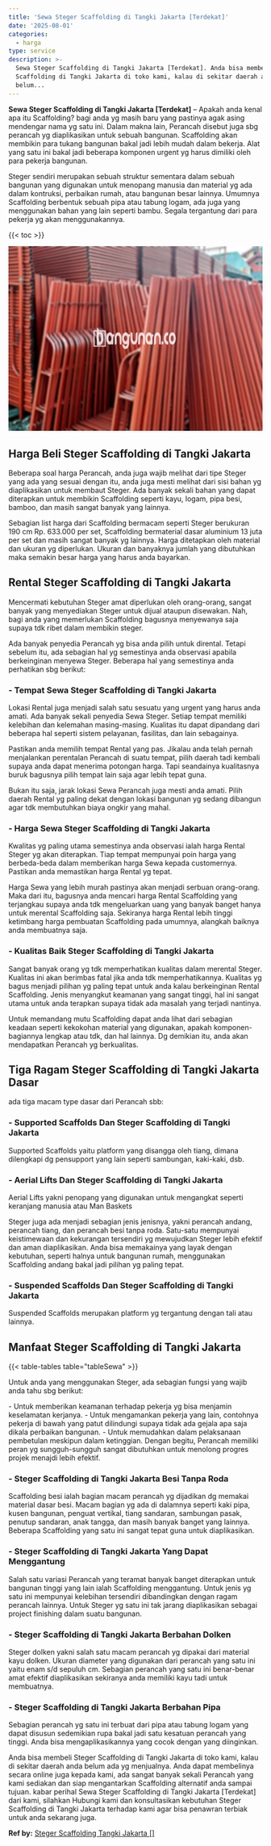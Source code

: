 ```yaml
---
title: 'Sewa Steger Scaffolding di Tangki Jakarta [Terdekat]'
date: '2025-08-01'
categories:
  - harga
type: service
description: >-
  Sewa Steger Scaffolding di Tangki Jakarta [Terdekat]. Anda bisa membeli Steger
  Scaffolding di Tangki Jakarta di toko kami, kalau di sekitar daerah anda
  belum...
---
```


**Sewa Steger Scaffolding di Tangki Jakarta \[Terdekat\]** – Apakah anda kenal apa itu Scaffolding? bagi anda yg masih baru yang pastinya agak asing mendengar nama yg satu ini. Dalam makna lain, Perancah disebut juga sbg perancah yg diaplikasikan untuk sebuah bangunan. Scaffolding akan membikin para tukang bangunan bakal jadi lebih mudah dalam bekerja. Alat yang satu ini bakal jadi beberapa komponen urgent yg harus dimiliki oleh para pekerja bangunan.

Steger sendiri merupakan sebuah struktur sementara dalam sebuah bangunan yang digunakan untuk menopang manusia dan material yg ada dalam kontruksi, perbaikan rumah, atau bangunan besar lainnya. Umumnya Scaffolding berbentuk sebuah pipa atau tabung logam, ada juga yang menggunakan bahan yang lain seperti bambu. Segala tergantung dari para pekerja yg akan menggunakannya.

{{< toc >}}

![Sewa Steger Scaffolding di Tangki Jakarta [Terdekat]](/images/sewa-scaffolding-steger-04.png)

## Harga Beli Steger Scaffolding di Tangki Jakarta

Beberapa soal harga Perancah, anda juga wajib melihat dari tipe Steger yang ada yang sesuai dengan itu, anda juga mesti melihat dari sisi bahan yg diaplikasikan untuk membaut Steger. Ada banyak sekali bahan yang dapat diterapkan untuk membikin Scaffolding seperti kayu, logam, pipa besi, bamboo, dan masih sangat banyak yang lainnya.

Sebagian list harga dari Scaffolding bermacam seperti Steger berukuran 190 cm Rp. 633.000 per set, Scaffolding bermaterial dasar aluminium 13 juta per set dan masih sangat banyak yg lainnya. Harga ditetapkan oleh material dan ukuran yg diperlukan. Ukuran dan banyaknya jumlah yang dibutuhkan maka semakin besar harga yang harus anda bayarkan.

## Rental Steger Scaffolding di Tangki Jakarta

Mencermati kebutuhan Steger amat diperlukan oleh orang-orang, sangat banyak yang menyediakan Steger untuk dijual ataupun disewakan. Nah, bagi anda yang memerlukan Scaffolding bagusnya menyewanya saja supaya tdk ribet dalam membikin steger.

Ada banyak penyedia Perancah yg bisa anda pilih untuk dirental. Tetapi sebelum itu, ada sebagian hal yg semestinya anda observasi apabila berkeinginan menyewa Steger. Beberapa hal yang semestinya anda perhatikan sbg berikut:

### \- Tempat Sewa Steger Scaffolding di Tangki Jakarta

Lokasi Rental juga menjadi salah satu sesuatu yang urgent yang harus anda amati. Ada banyak sekali penyedia Sewa Steger. Setiap tempat memiliki kelebihan dan kelemahan masing-masing. Kualitas itu dapat dipandang dari beberapa hal seperti sistem pelayanan, fasilitas, dan lain sebagainya.

Pastikan anda memilih tempat Rental yang pas. Jikalau anda telah pernah menjalankan perentalan Perancah di suatu tempat, pilih daerah tadi kembali supaya anda dapat menerima potongan harga. Tapi seandainya kualitasnya buruk bagusnya pilih tempat lain saja agar lebih tepat guna.

Bukan itu saja, jarak lokasi Sewa Perancah juga mesti anda amati. Pilih daerah Rental yg paling dekat dengan lokasi bangunan yg sedang dibangun agar tdk membutuhkan biaya ongkir yang mahal.

### \- Harga Sewa Steger Scaffolding di Tangki Jakarta

Kwalitas yg paling utama semestinya anda observasi ialah harga Rental Steger yg akan diterapkan. Tiap tempat mempunyai poin harga yang berbeda-beda dalam memberikan harga Sewa kepada customernya. Pastikan anda memastikan harga Rental yg tepat.

Harga Sewa yang lebih murah pastinya akan menjadi serbuan orang-orang. Maka dari itu, bagusnya anda mencari harga Rental Scaffolding yang terjangkau supaya anda tdk mengeluarkan uang yang banyak banget hanya untuk merental Scaffolding saja. Sekiranya harga Rental lebih tinggi ketimbang harga pembuatan Scaffolding pada umumnya, alangkah baiknya anda membuatnya saja.

### \- Kualitas Baik Steger Scaffolding di Tangki Jakarta

Sangat banyak orang yg tdk memperhatikan kualitas dalam merental Steger. Kualitas ini akan berimbas fatal jika anda tdk memperhatikannya. Kualitas yg bagus menjadi pilihan yg paling tepat untuk anda kalau berkeinginan Rental Scaffolding. Jenis menyangkut keamanan yang sangat tinggi, hal ini sangat utama untuk anda terapkan supaya tidak ada masalah yang terjadi nantinya.

Untuk memandang mutu Scaffolding dapat anda lihat dari sebagian keadaan seperti kekokohan material yang digunakan, apakah komponen-bagiannya lengkap atau tdk, dan hal lainnya. Dg demikian itu, anda akan mendapatkan Perancah yg berkualitas.

## Tiga Ragam Steger Scaffolding di Tangki Jakarta Dasar

ada tiga macam type dasar dari Perancah sbb:

### \- Supported Scaffolds Dan Steger Scaffolding di Tangki Jakarta

Supported Scaffolds yaitu platform yang disangga oleh tiang, dimana dilengkapi dg pensupport yang lain seperti sambungan, kaki-kaki, dsb.

### \- Aerial Lifts Dan Steger Scaffolding di Tangki Jakarta

Aerial Lifts yakni penopang yang digunakan untuk mengangkat seperti keranjang manusia atau Man Baskets

Steger juga ada menjadi sebagian jenis jenisnya, yakni perancah andang, perancah tiang, dan perancah besi tanpa roda. Satu-satu mempunyai keistimewaan dan kekurangan tersendiri yg mewujudkan Steger lebih efektif dan aman diaplikasikan. Anda bisa memakainya yang layak dengan kebutuhan, seperti halnya untuk bangunan rumah, menggunakan Scaffolding andang bakal jadi pilihan yg paling tepat.

### \- Suspended Scaffolds Dan Steger Scaffolding di Tangki Jakarta

Suspended Scaffolds merupakan platform yg tergantung dengan tali atau lainnya.

## Manfaat Steger Scaffolding di Tangki Jakarta

{{< table-tables table="tableSewa" >}}

Untuk anda yang menggunakan Steger, ada sebagian fungsi yang wajib anda tahu sbg berikut:

\- Untuk memberikan keamanan terhadap pekerja yg bisa menjamin keselamatan kerjanya. - Untuk mengamankan pekerja yang lain, contohnya pekerja di bawah yang patut dilindungi supaya tidak ada gejala apa saja dikala perbaikan bangunan. - Untuk memudahkan dalam pelaksanaan pembetulan meskipun dalam ketinggian. Dengan begitu, Perancah memiliki peran yg sungguh-sungguh sangat dibutuhkan untuk menolong progres projek menajdi lebih efektif.

### \- Steger Scaffolding di Tangki Jakarta Besi Tanpa Roda

Scaffolding besi ialah bagian macam perancah yg dijadikan dg memakai material dasar besi. Macam bagian yg ada di dalamnya seperti kaki pipa, kusen bangunan, penguat vertikal, tiang sandaran, sambungan pasak, penutup sandaran, anak tangga, dan masih banyak banget yang lainnya. Beberapa Scaffolding yang satu ini sangat tepat guna untuk diaplikasikan.

### \- Steger Scaffolding di Tangki Jakarta Yang Dapat Menggantung

Salah satu variasi Perancah yang teramat banyak banget diterapkan untuk bangunan tinggi yang lain ialah Scaffolding menggantung. Untuk jenis yg satu ini mempunyai kelebihan tersendiri dibandingkan dengan ragam perancah lainnya. Untuk Steger yg satu ini tak jarang diaplikasikan sebagai project finishing dalam suatu bangunan.

### \- Steger Scaffolding di Tangki Jakarta Berbahan Dolken

Steger dolken yakni salah satu macam perancah yg dipakai dari material kayu dolken. Ukuran diameter yang digunakan dari perancah yang satu ini yaitu enam s/d sepuluh cm. Sebagian perancah yang satu ini benar-benar amat efektif diaplikasikan sekiranya anda memiliki kayu tadi untuk membuatnya.

### \- Steger Scaffolding di Tangki Jakarta Berbahan Pipa

Sebagian perancah yg satu ini terbuat dari pipa atau tabung logam yang dapat disusun sedemikian rupa bakal jadi satu kesatuan perancah yang tinggi. Anda bisa mengaplikasikannya yang cocok dengan yang diinginkan.

Anda bisa membeli Steger Scaffolding di Tangki Jakarta di toko kami, kalau di sekitar daerah anda belum ada yg menjualnya. Anda dapat membelinya secara online juga kepada kami, ada sangat banyak sekali Perancah yang kami sediakan dan siap mengantarkan Scaffolding alternatif anda sampai tujuan. kabar perihal Sewa Steger Scaffolding di Tangki Jakarta \[Terdekat\] dari kami, silahkan Hubungi kami dan konsultasikan kebutuhan Steger Scaffolding di Tangki Jakarta terhadap kami agar bisa penawran terbiak untuk anda sekarang juga.

**Ref by:** [Steger Scaffolding Tangki Jakarta []](https://id.wikipedia.org/wiki/Steger)
